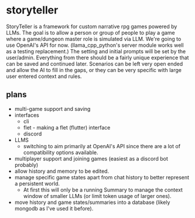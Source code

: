 # storyteller

StoryTeller is a framework for custom narrative rpg games powered by LLMs.
The goal is to allow a person or group of people to play a game where
a game/dungeon master role is simulated via LLM. We're going to use OpenAI's
API for now. (llama_cpp_python's server module works well as a testing
replacement.) The setting and initial prompts will be set by the user/admin.
Everything from there should be a fairly unique experience that can be saved
and continued later. Scenarios can be left very open ended and allow the AI
to fill in the gaps, or they can be very specific with large user entered
context and rules.

## plans

* multi-game support and saving
* interfaces
  * cli
  * flet - making a flet (flutter) interface
  * discord
* LLMS
  * switching to aim primarily at OpenAI's API since there are a lot of
    compatibility options available.
* multiplayer support and joining games (easiest as a discord bot probably)
* allow history and memory to be edited.
* manage specific game states apart from chat history to better represent a
  persistent world.
  * At first this will only be a running Summary to manage the context window
    of smaller LLMs (or limit token usage of larger ones).
* move history and game states/summaries into a database (likely mongodb as I've used it before).
